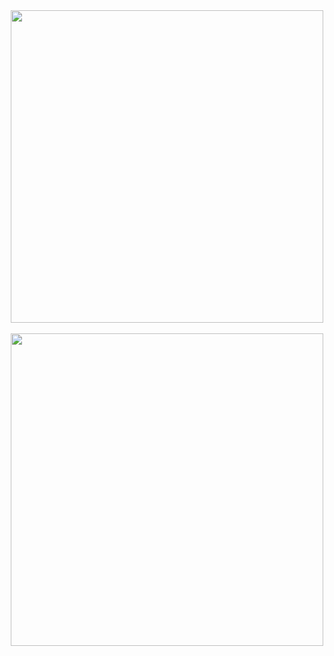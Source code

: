 <div align="center">

<kbd>
  <img src="https://i121.fastpic.org/big/2022/1221/7b/8cbdb7802f3c5c269267ed8383b11d7b.jpg" width="500"/>
</kbd>
&nbsp;

<kbd>
  <img src="https://i121.fastpic.org/big/2022/1221/ab/6dc7c1d42347d12d87afc9d9bd373dab.jpg" width="500"/>
</kbd>
&nbsp;
